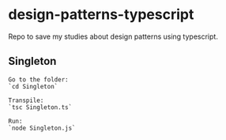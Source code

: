 # design-patterns-typescript
Repo to save my studies about design patterns using typescript.

## Singleton
    Go to the folder:
    `cd Singleton`

    Transpile:
    `tsc Singleton.ts`
    
    Run:
    `node Singleton.js`
